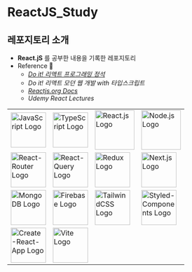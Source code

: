 # ReactJS_Study

## 레포지토리 소개

- **React.jS** 를 공부한 내용을 기록한 레포지토리
- Reference 📖
  - [_Do it! 리액트 프로그래밍 정석_](https://github.com/justinpark/justin-do-it-react)
  - _Do it! 리액트 모던 웹 개발 with 타입스크립트_
  - [_Reactjs.org Docs_](https://legacy.reactjs.org/docs/getting-started.html)
  - _Udemy React Lectures_

<table>
    <tr>
        <td>
          <img src="https://upload.wikimedia.org/wikipedia/commons/thumb/6/6a/JavaScript-logo.png/768px-JavaScript-logo.png" width="80" alt="JavaScript Logo"/>
        </td>
        <td>
          <img src="https://upload.wikimedia.org/wikipedia/commons/thumb/4/4c/Typescript_logo_2020.svg/2048px-Typescript_logo_2020.svg.png" width="80" alt="TypeScript Logo"/>
        </td>
        <td>
          <img src="https://cdn.freebiesupply.com/logos/large/2x/react-1-logo-png-transparent.png" width="90" alt="React.js Logo"/>
        </td>
        <td>
          <img src="https://cdn.iconscout.com/icon/free/png-256/free-node-js-1174925.png?f=webp" width="90" alt="Node.js Logo"/>
        </td>
    </tr>
    <tr>
      <td>
        <img src="https://www.svgrepo.com/show/354262/react-router.svg" width="80" alt="React-Router Logo"/>
      </td>
      <td>
        <img src="https://seeklogo.com/images/R/react-query-logo-1340EA4CE9-seeklogo.com.png" width="80" alt="React-Query Logo"/>
      </td>
      <td>
        <img src="https://raw.githubusercontent.com/reduxjs/redux/master/logo/logo.png" width="80" alt="Redux Logo"/>
      </td>
      <td>
        <img src="https://static-00.iconduck.com/assets.00/nextjs-icon-512x512-y563b8iq.png" width="80" alt="Next.js Logo"/>
      </td>
    </tr>
    <tr>
      <td>
        <img src="https://www.cdnlogo.com/logos/m/30/mongodb-icon.svg" width="80" alt="MongoDB Logo"/>
      </td>
      <td>
        <img src="https://seekvectors.com/files/download/ffe6fba930dfc0755e5c21537be68530.png" width="80" alt="Firebase Logo"/>
      </td>
      <td>
        <img src="https://upload.wikimedia.org/wikipedia/commons/thumb/d/d5/Tailwind_CSS_Logo.svg/1024px-Tailwind_CSS_Logo.svg.png" width="80" alt="TailwindCSS Logo"/>
      </td>
      <td>
        <img src="https://www.daggala.com/static/228867c3668e439101821568a8a03b54/ec333/sc.png" width="80" alt="Styled-Components Logo"/>
      </td>
    </tr>
    <tr>
      <td>
        <img src="https://cdn.worldvectorlogo.com/logos/create-react-app.svg" width="80" alt="Create-React-App Logo"/>
      </td>
      <td>
        <img src="https://upload.wikimedia.org/wikipedia/commons/thumb/f/f1/Vitejs-logo.svg/1039px-Vitejs-logo.svg.png" width="80" alt="Vite Logo"/>
      </td>
      <td>
      </td>
      <td>
      </td>
    </tr>
</table>
